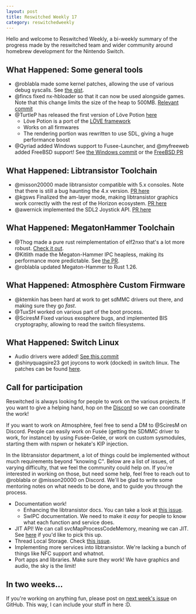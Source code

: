 ```yaml
---
layout: post
title: Reswitched Weekly 17
category: reswitchedweekly
---
```


Hello and welcome to Reswitched Weekly, a bi-weekly summary of the progress
made by the reswitched team and wider community around homebrew development for
the Nintendo Switch.

## What Happened: Some general tools

- @roblabla made some kernel patches, allowing the use of various debug
  syscalls. See [the gist](https://gist.github.com/roblabla/440f3ceaa0b2d3ca530c2a43fe258420).
- @fincs fixed nx-hbloader so that it can now be used alongside games. Note that
  this change limits the size of the heap to 500MB.
  [Relevant commit](https://github.com/switchbrew/nx-hbloader/commit/d6e56d487f4624237407c395b93d53bfa6e44cf6)
- @TurtleP has released the first version of Löve Potion [here](https://github.com/TurtleP/LovePotion/releases/tag/switch-1.0.1)
    - Löve Potion is a port of the [LÖVE framework](https://love2d.org)
    - Works on all firmwares
    - The rendering portion was rewritten to use SDL, giving a huge performance boost
- @Qyriad added Windows support to Fusee-Launcher, and @myfreeweb added FreeBSD support!
  See [the Windows commit](https://github.com/reswitched/fusee-launcher/commit/62ff4dba45d47990a6d7b96fac5dbb8d6337eabc)
  or the [FreeBSD PR](https://github.com/reswitched/fusee-launcher/pull/17)

## What Happened: Libtransistor Toolchain

- @misson20000 made libtransistor compatible with 5.x consoles. Note that there
  is still a bug haunting the 4.x version. [PR here](https://github.com/reswitched/libtransistor/pull/151)
- @kgsws Finalized the am-layer mode, making libtransistor graphics work
  correctly with the rest of the Horizon ecosystem. [PR here](https://github.com/reswitched/libtransistor/pull/148)
- @awernick implemented the SDL2 Joystick API. [PR here](https://github.com/reswitched/sdl-libtransistor/pull/3)

## What Happened: MegatonHammer Toolchain

- @Thog made a pure rust reimplementation of elf2nxo that's a lot more robust.
  [Check it out](https://github.com/MegatonHammer/elf2nxo).
- @Kitlith made the Megaton-Hammer IPC heapless, making its performance more
  predictable. See [the PR](https://github.com/MegatonHammer/megaton-hammer/pull/27).
- @roblabla updated Megaton-Hammer to Rust 1.26.

## What Happened: Atmosphère Custom Firmware

- @ktemkin has been hard at work to get sdMMC drivers out there, and making
  sure they go *fast*.
- @TuxSH worked on various part of the boot process.
- @SciresM Fixed various exosphere bugs, and implemented BIS cryptography,
  allowing to read the switch filesystems.

## What Happened: Switch Linux

- Audio drivers were added! [See this commit](https://github.com/tardyp/switch-linux/commit/9ab9a019fdf1275f1dd6b911bd7f37cb49738cbe)
- @shinyquagsire23 got joycons to work (docked) in switch linux. The patches can
  be found [here](https://github.com/shinyquagsire23/Switch-Linux/commit/1580857997fb6d77f2f9b63f23d95ad68f420210).

## Call for participation

Reswitched is always looking for people to work on the various projects. If you
want to give a helping hand, hop on the [Discord] so we can coordinate the work!

If you want to work on Atmosphère, feel free to send a DM to @SciresM on
Discord. People can easily work on Fusée (getting the SDMMC driver to work, for
instance) by using Fusée-Gelée, or work on custom sysmodules, starting them with
nspwn or hekate's KIP injection.

In the libtransistor department, a lot of things could be implemented without
much requirements beyond "knowing C". Below are a list of issues, of varying
difficulty, that we feel the community could help on. If you're interested in
working on those, but need some help, feel free to reach out to @roblabla or
@misson20000 on Discord. We'll be glad to write some mentoring notes on what
needs to be done, and to guide you through the process.

- Documentation work!
  - Enhancing the libtransistor docs. You can take a look at
	[this issue](https://github.com/reswitched/libtransistor/issues/89).
  - SwIPC documentation. We need to make it *easy* for people to know what each
	function and service does.
- JIT API! We can call svcMapProcessCodeMemory, meaning we can
  JIT. See [here](https://github.com/reswitched/libtransistor/issues/119) if
  you'd like to pick this up.
- Thread Local Storage. Check [this issue](https://github.com/reswitched/libtransistor/issues/91).
- Implementing more services into libtransistor. We're lacking a bunch of things
  like NFC support and whatnot.
- Port apps and libraries. Make sure they work! We have graphics and audio, the
  sky is the limit!

## In two weeks...

If you're working on anything fun, please post on [next week's issue] on GitHub.
This way, I can include your stuff in here :D.

[next week's issue]: https://github.com/ReswitchedWeekly/ReswitchedWeekly.github.io/issues/38
[Discord]: https://discordapp.com/invite/DThbZ7z
